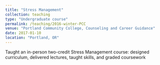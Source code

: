 ```yaml
---
title: "Stress Management"
collection: teaching
type: "Undergraduate course"
permalink: /teaching/2016-winter-PCC
venue: "Portland Community College, Counseling and Career Guidance"
date: 2017-01-10
location: "Portland, OR"
---
```


Taught an in-person two-credit Stress Management course: designed curriculum, delivered lectures, taught skills, and graded coursework